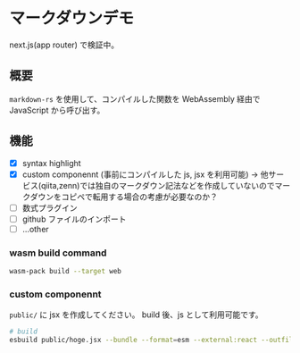 # マークダウンデモ
next.js(app router) で検証中。

## 概要
`markdown-rs` を使用して、コンパイルした関数を WebAssembly 経由で JavaScript から呼び出す。

## 機能
- [x] syntax highlight
- [x] custom componennt (事前にコンパイルした js, jsx を利用可能) 
-> 他サービス(qiita,zenn)では独自のマークダウン記法などを作成していないのでマークダウンをコピペで転用する場合の考慮が必要なのか？
- [ ] 数式プラグイン
- [ ] github ファイルのインポート
- [ ] ...other

### wasm build command
```bash
wasm-pack build --target web
```

### custom componennt
`public/` に jsx を作成してください。
build 後、js として利用可能です。

```bash
# build
esbuild public/hoge.jsx --bundle --format=esm --external:react --outfile=public/hoge.js
```
